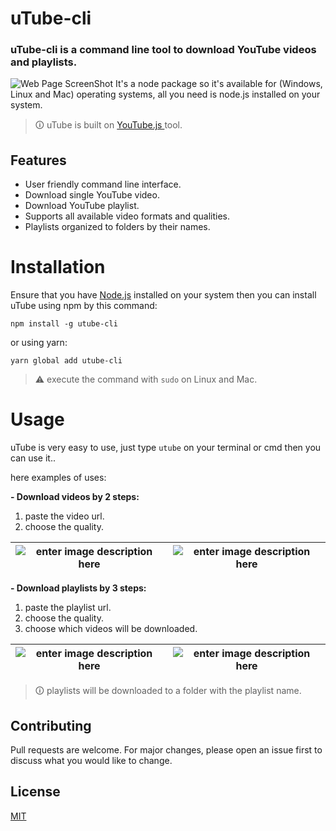 
# uTube-cli

### uTube-cli is a command line tool to download YouTube videos and playlists.

![Web Page ScreenShot](https://i.ibb.co/VYw6ZST/Screenshot-from-2022-07-27-17-23-23.png)
It's a node package so it's available for (Windows, Linux and Mac) operating systems, all you need is node.js installed on your system.

> 🛈 uTube is built on [ YouTube.js ](https://github.com/LuanRT/YouTube.js) tool.

## Features

 - User friendly command line interface.
 - Download single YouTube video.
 - Download YouTube playlist.
 - Supports all available video formats and qualities.
 - Playlists organized to folders by their names.

# Installation

Ensure that you have [Node.js](https://nodejs.org/en/) installed on your system then you can install uTube using npm by this command:

    npm install -g utube-cli
or using yarn:

    yarn global add utube-cli

> ⚠ execute the command with `sudo` on Linux and Mac.

# Usage

uTube is very easy to use, just type `utube` on your terminal or cmd then you can use it..

here examples of uses:

**- Download videos by 2 steps:**

 1. paste the video url.
 2. choose the quality.
 
| ![enter image description here](https://i.ibb.co/Fx7qCgZ/Screenshot-from-2022-07-27-17-24-44.png) | ![enter image description here](https://i.ibb.co/cvYhyC9/Screenshot-from-2022-07-27-17-24-56.png) |
|--|--|


 
**- Download playlists by 3 steps:**

 1. paste the playlist url.
 2. choose the quality.
 3. choose which videos will be downloaded.
 
| ![enter image description here](https://i.ibb.co/Njcqm0z/Screenshot-from-2022-07-27-17-27-02.png) | ![enter image description here](https://i.ibb.co/P6tL6Mr/Screenshot-from-2022-07-27-17-27-22.png) |
|--|--|

 
> 🛈 playlists will be downloaded to a folder with the playlist name.

## Contributing
Pull requests are welcome. For major changes, please open an issue first to discuss what you would like to change.

## License
[MIT](https://choosealicense.com/licenses/mit/)

